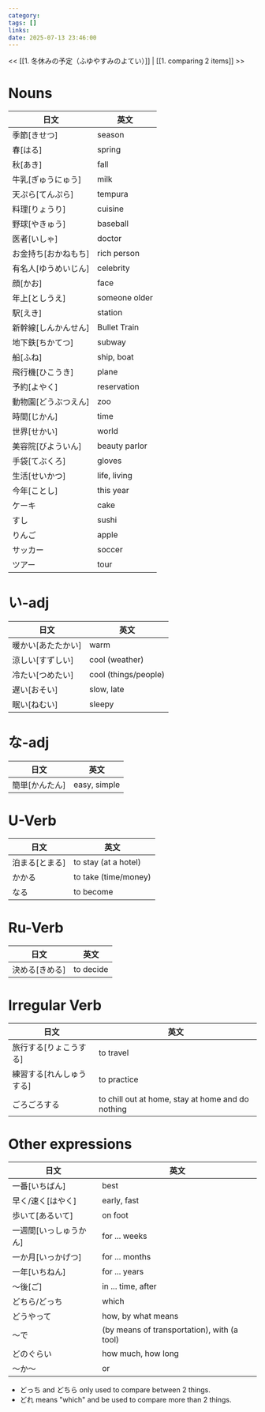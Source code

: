 ```yaml
---
category: 
tags: []
links:
date: 2025-07-13 23:46:00
---
```

<< [[1. 冬休みの予定（ふゆやすみのよてい）]] | [[1. comparing 2 items]] >>
# Nouns

| 日文            | 英文            |
| ------------- | ------------- |
| 季節\[きせつ\]     | season        |
| 春\[はる\]       | spring        |
| 秋\[あき\]       | fall          |
| 牛乳\[ぎゅうにゅう\]  | milk          |
| 天ぷら\[てんぷら\]   | tempura       |
| 料理\[りょうり\]    | cuisine       |
| 野球\[やきゅう\]    | baseball      |
| 医者\[いしゃ\]     | doctor        |
| お金持ち\[おかねもち\] | rich person   |
| 有名人\[ゆうめいじん\] | celebrity     |
| 顔\[かお\]       | face          |
| 年上\[としうえ\]    | someone older |
| 駅\[えき\]       | station       |
| 新幹線\[しんかんせん\] | Bullet Train  |
| 地下鉄\[ちかてつ\]   | subway        |
| 船\[ふね\]       | ship, boat    |
| 飛行機\[ひこうき\]   | plane         |
| 予約\[よやく\]     | reservation   |
| 動物園\[どうぶつえん\] | zoo           |
| 時間\[じかん\]     | time          |
| 世界\[せかい\]     | world         |
| 美容院\[びよういん\]  | beauty parlor |
| 手袋\[てぶくろ\]    | gloves        |
| 生活\[せいかつ\]    | life, living  |
| 今年\[ことし\]     | this year     |
| ケーキ           | cake          |
| すし            | sushi         |
| りんご           | apple         |
| サッカー          | soccer        |
| ツアー           | tour          |

# い-adj

| 日文 | 英文 |
|---|---|
| 暖かい\[あたたかい\] | warm |
| 涼しい\[すずしい\] | cool (weather) |
| 冷たい\[つめたい\] | cool (things/people) |
| 遅い\[おそい\] | slow, late |
| 眠い\[ねむい\] | sleepy |

# な-adj

| 日文 | 英文 |
|---|---|
| 簡単\[かんたん\] | easy, simple |

# U-Verb

| 日文 | 英文 |
|---|---|
| 泊まる\[とまる\] | to stay (at a hotel) |
| かかる | to take (time/money) |
| なる | to become |

# Ru-Verb

| 日文 | 英文 |
|---|---|
| 決める\[きめる\] | to decide |

# Irregular Verb

| 日文 | 英文 |
|---|---|
| 旅行する\[りょこうする\] | to travel |
| 練習する\[れんしゅうする\] | to practice |
| ごろごろする | to chill out at home, stay at home and do nothing |

# Other expressions

| 日文 | 英文 |
|---|---|
| 一番\[いちばん\] | best |
| 早く/速く\[はやく\] | early, fast |
| 歩いて\[あるいて\] | on foot |
| 一週間\[いっしゅうかん\] | for ... weeks |
| 一か月\[いっかげつ\] | for ... months |
| 一年\[いちねん\] | for ... years |
| ～後\[ご\] | in ... time, after |
| どちら/どっち | which |
| どうやって | how, by what means |
| ～で | (by means of transportation), with (a tool) |
| どのぐらい | how much, how long |
| ～か～ | or |

- どっち and どちら only used to compare between 2 things.
- どれ means "which" and be used to compare more than 2 things.